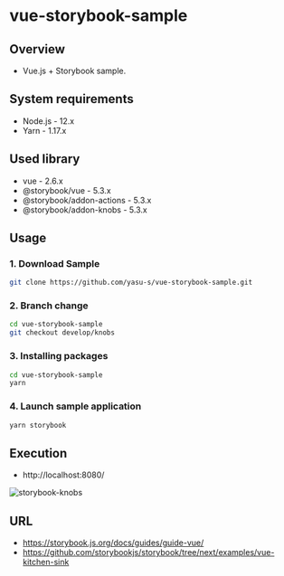 # vue-storybook-sample

## Overview

- Vue.js + Storybook sample.

## System requirements

- Node.js - 12.x
- Yarn - 1.17.x

## Used library

- vue - 2.6.x
- @storybook/vue - 5.3.x
- @storybook/addon-actions - 5.3.x
- @storybook/addon-knobs - 5.3.x

## Usage

### 1. Download Sample

```bash
git clone https://github.com/yasu-s/vue-storybook-sample.git
```

### 2. Branch change

```bash
cd vue-storybook-sample
git checkout develop/knobs
```

### 3.  Installing packages

```bash
cd vue-storybook-sample
yarn
```

### 4. Launch sample application

```bash
yarn storybook
```

## Execution 

- http://localhost:8080/

![storybook-knobs](https://user-images.githubusercontent.com/2668146/83464379-af8f7a00-a4ab-11ea-9ac6-5b843768f874.gif)

## URL

- https://storybook.js.org/docs/guides/guide-vue/
- https://github.com/storybookjs/storybook/tree/next/examples/vue-kitchen-sink

